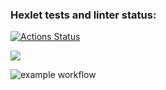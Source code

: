 ### Hexlet tests and linter status:
[![Actions Status](https://github.com/AidanKlark/java-project-lvl1/workflows/hexlet-check/badge.svg)](https://github.com/AidanKlark/java-project-lvl1/actions)

<a href="https://codeclimate.com/github/codeclimate/codeclimate/maintainability"><img src="https://api.codeclimate.com/v1/badges/a99a88d28ad37a79dbf6/maintainability" /></a>

![example workflow](https://github.com/AidanKlark/java-project-lvl/actions/workflows/main.yml/badge.svg)


